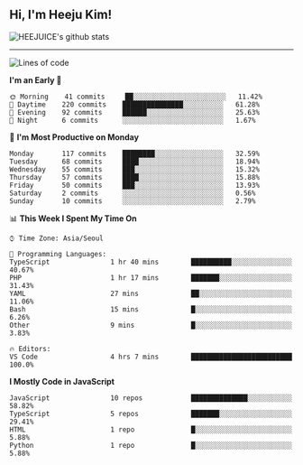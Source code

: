 ## Hi, I'm Heeju Kim!

![HEEJUICE's github stats](https://github-readme-stats.vercel.app/api?username=HEEJUICE&show_icons=true)

---
<!--START_SECTION:waka-->
![Lines of code](https://img.shields.io/badge/From%20Hello%20World%20I%27ve%20Written-20.7%20million%20lines%20of%20code-blue)

**I'm an Early 🐤** 

```text
🌞 Morning    41 commits     ██░░░░░░░░░░░░░░░░░░░░░░░   11.42% 
🌆 Daytime    220 commits    ███████████████░░░░░░░░░░   61.28% 
🌃 Evening    92 commits     ██████░░░░░░░░░░░░░░░░░░░   25.63% 
🌙 Night      6 commits      ░░░░░░░░░░░░░░░░░░░░░░░░░   1.67%

```
📅 **I'm Most Productive on Monday** 

```text
Monday       117 commits    ████████░░░░░░░░░░░░░░░░░   32.59% 
Tuesday      68 commits     ████░░░░░░░░░░░░░░░░░░░░░   18.94% 
Wednesday    55 commits     ███░░░░░░░░░░░░░░░░░░░░░░   15.32% 
Thursday     57 commits     ████░░░░░░░░░░░░░░░░░░░░░   15.88% 
Friday       50 commits     ███░░░░░░░░░░░░░░░░░░░░░░   13.93% 
Saturday     2 commits      ░░░░░░░░░░░░░░░░░░░░░░░░░   0.56% 
Sunday       10 commits     ░░░░░░░░░░░░░░░░░░░░░░░░░   2.79%

```


📊 **This Week I Spent My Time On** 

```text
⌚︎ Time Zone: Asia/Seoul

💬 Programming Languages: 
TypeScript               1 hr 40 mins        ██████████░░░░░░░░░░░░░░░   40.67% 
PHP                      1 hr 17 mins        ███████░░░░░░░░░░░░░░░░░░   31.43% 
YAML                     27 mins             ██░░░░░░░░░░░░░░░░░░░░░░░   11.06% 
Bash                     15 mins             █░░░░░░░░░░░░░░░░░░░░░░░░   6.26% 
Other                    9 mins              █░░░░░░░░░░░░░░░░░░░░░░░░   3.83%

🔥 Editors: 
VS Code                  4 hrs 7 mins        █████████████████████████   100.0%

```

**I Mostly Code in JavaScript** 

```text
JavaScript               10 repos            ██████████████░░░░░░░░░░░   58.82% 
TypeScript               5 repos             ███████░░░░░░░░░░░░░░░░░░   29.41% 
HTML                     1 repo              █░░░░░░░░░░░░░░░░░░░░░░░░   5.88% 
Python                   1 repo              █░░░░░░░░░░░░░░░░░░░░░░░░   5.88%

```



<!--END_SECTION:waka-->
